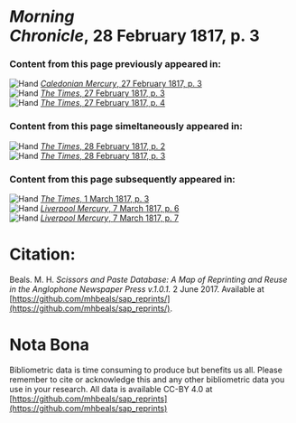 # *Morning Chronicle*, 28 February 1817, p. 3  
  
### Content from this page previously appeared in:  
![Hand](http://scissorsandpaste.net/wp-content/uploads/2017/06/smallhandpointer.png) [*Caledonian Mercury*, 27 February 1817, p. 3](https://mhbeals.github.io/sap_html/Caledonian-Mercury/Caledonian-Mercury-27-February-1817-p-3)  
![Hand](http://scissorsandpaste.net/wp-content/uploads/2017/06/smallhandpointer.png) [*The Times*, 27 February 1817, p. 3](https://mhbeals.github.io/sap_html/The-Times/The-Times-27-February-1817-p-3)  
![Hand](http://scissorsandpaste.net/wp-content/uploads/2017/06/smallhandpointer.png) [*The Times*, 27 February 1817, p. 4](https://mhbeals.github.io/sap_html/The-Times/The-Times-27-February-1817-p-4)  
  
### Content from this page simeltaneously appeared in:  
![Hand](http://scissorsandpaste.net/wp-content/uploads/2017/06/smallhandpointer.png) [*The Times*, 28 February 1817, p. 2](https://mhbeals.github.io/sap_html/The-Times/The-Times-28-February-1817-p-2)  
![Hand](http://scissorsandpaste.net/wp-content/uploads/2017/06/smallhandpointer.png) [*The Times*, 28 February 1817, p. 3](https://mhbeals.github.io/sap_html/The-Times/The-Times-28-February-1817-p-3)  
  
### Content from this page subsequently appeared in:  
![Hand](http://scissorsandpaste.net/wp-content/uploads/2017/06/smallhandpointer.png) [*The Times*, 1 March 1817, p. 3](https://mhbeals.github.io/sap_html/The-Times/The-Times-1-March-1817-p-3)  
![Hand](http://scissorsandpaste.net/wp-content/uploads/2017/06/smallhandpointer.png) [*Liverpool Mercury*, 7 March 1817, p. 6](https://mhbeals.github.io/sap_html/Liverpool-Mercury/Liverpool-Mercury-7-March-1817-p-6)  
![Hand](http://scissorsandpaste.net/wp-content/uploads/2017/06/smallhandpointer.png) [*Liverpool Mercury*, 7 March 1817, p. 7](https://mhbeals.github.io/sap_html/Liverpool-Mercury/Liverpool-Mercury-7-March-1817-p-7)  


# Citation: 

Beals. M. H. *Scissors and Paste Database: A Map of Reprinting and Reuse in the Anglophone Newspaper Press v.1.0.1.* 2 June 2017. Available at [https://github.com/mhbeals/sap_reprints/](https://github.com/mhbeals/sap_reprints/). 

# Nota Bona

Bibliometric data is time consuming to produce but benefits us all. Please remember to cite or acknowledge this and any other bibliometric data you use in your research. All data is available CC-BY 4.0 at [https://github.com/mhbeals/sap_reprints](https://github.com/mhbeals/sap_reprints)